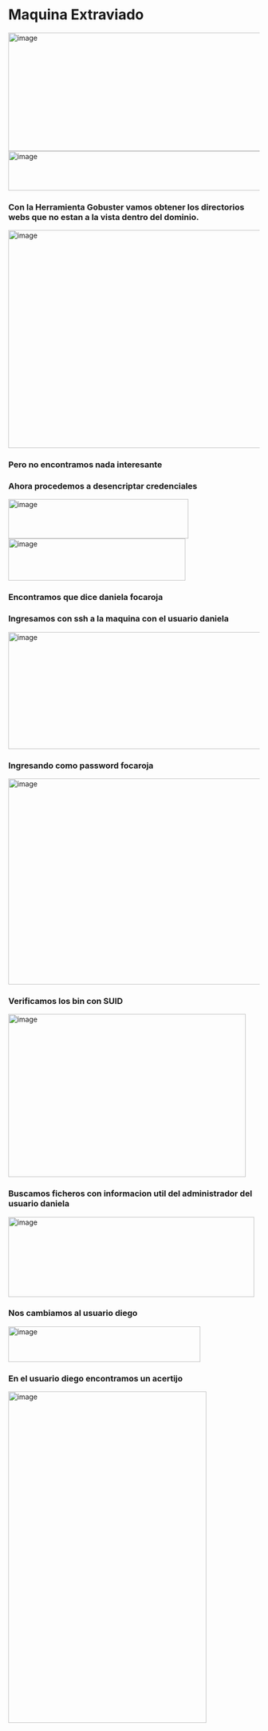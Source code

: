 <h1>Maquina Extraviado</h1>
<img width="1371" height="237" alt="image" src="https://github.com/user-attachments/assets/249bc51c-5b8e-4801-8fe4-ea72723e2ab5" />

<img width="841" height="79" alt="image" src="https://github.com/user-attachments/assets/fa406dd3-fedd-42e9-87d7-105dc7c58925" />
<h3>Con la Herramienta Gobuster vamos obtener los directorios webs que no estan a la vista dentro del dominio.</h3>
<img width="1186" height="436" alt="image" src="https://github.com/user-attachments/assets/b0d175b6-4167-4c8a-b4c1-a1cbba618dc1" />
<h3>Pero no encontramos nada interesante</h3>
<h3>Ahora procedemos a desencriptar credenciales</h3>
<img width="361" height="79" alt="image" src="https://github.com/user-attachments/assets/2d88d6d7-9f10-431b-8803-713315c98470" />
<img width="355" height="84" alt="image" src="https://github.com/user-attachments/assets/4e9af15a-672c-48ef-893e-25dccfd4b56b" />

<h3>Encontramos que dice daniela focaroja</h3>
<h3>Ingresamos con ssh a la maquina con el usuario daniela</h3>
<img width="715" height="234" alt="image" src="https://github.com/user-attachments/assets/33752b56-be0f-4547-aec7-4b1155154dfa" />
<h3>Ingresando como password focaroja</h3>
<img width="619" height="412" alt="image" src="https://github.com/user-attachments/assets/ee55d002-8da9-4f20-aa2b-7437ac731ba8" />
<h3>Verificamos los bin con SUID</h3>
<img width="476" height="326" alt="image" src="https://github.com/user-attachments/assets/59983527-3ff1-46b2-96fa-e95383726eff" />
<h3>Buscamos ficheros con informacion util del administrador del usuario daniela</h3>
<img width="493" height="160" alt="image" src="https://github.com/user-attachments/assets/a6475df6-5b89-4cc0-af1c-b907ad9c618b" />
<h3>Nos cambiamos al usuario diego</h3>
<img width="385" height="71" alt="image" src="https://github.com/user-attachments/assets/8c4a8666-730a-4df3-8311-266307bb6ffe" />
<h3>En el usuario diego encontramos un acertijo</h3>
<img width="397" height="663" alt="image" src="https://github.com/user-attachments/assets/b9173ff7-76cd-4194-a52e-c41ca554db97" />
